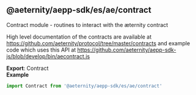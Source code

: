 <a id="module_@aeternity/aepp-sdk/es/ae/contract"></a>

## @aeternity/aepp-sdk/es/ae/contract
Contract module - routines to interact with the æternity contract

High level documentation of the contracts are available at
https://github.com/aeternity/protocol/tree/master/contracts and
example code which uses this API at
https://github.com/aeternity/aepp-sdk-js/blob/develop/bin/aecontract.js

**Export**: Contract  
**Example**  
```js
import Contract from '@aeternity/aepp-sdk/es/ae/contract'
```
